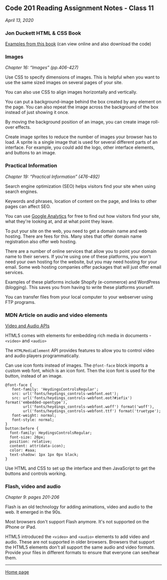 ## Code 201 Reading Assignment Notes - Class 11

_April 13, 2020_

### Jon Duckett HTML & CSS Book

[Examples from this book](www.htmlandcssbook.com/) (can view online and also download the code)


### Images
_Chapter 16: “Images” (pp.406-427)_

Use CSS to specify dimensions of images. This is helpful when you want to use the same sized images on several pages of your site.

You can also use CSS to align images horizontally and vertically.

You can put a background-image behind the box created by any element on the page. You can also repeat the image across the background of the box instead of just showing it once.

By moving the background position of an image, you can create image roll-over effects.

Create image sprites to reduce the number of images your browser has to load. A sprite is a single image that is used for several different parts of an interface. For example, you could add the logo, other interface elements, and buttons to an image.

### Practical Information
_Chapter 19: “Practical Information” (476-492)_

Search engine optimization (SEO) helps visitors find your site when using search engines.

Keywords and phrases, location of content on the page, and links to other pages can affect SEO.

You can use [Google Analytics](www.google.com/analytics) for free to find out how visitors find your site, what they're looking at, and at what point they leave.

To put your site on the web, you need to get a domain name and web hosting. There are fees for this. Many sites that offer domain name registration also offer web hosting.

There are a number of online services that allow you to point your domain name to their servers. If you're using one of these platforms, you won't need your own hosting for the website, but you may need hosting for your email. Some web hosting companies offer packages that will just offer email services.

Examples of these platforms include Shopify (e-commerce) and WordPress (blogging). This saves you from having to write these platforms yourself.

You can transfer files from your local computer to your webserver using FTP programs.

### MDN Article on audio and video elements
[Video and Audio APIs](https://developer.mozilla.org/en-US/docs/Learn/JavaScript/Client-side_web_APIs/Video_and_audio_APIs)

HTML5 comes with elements for embedding rich media in documents - `<video>` and `<audio>`

The `HTMLMediaElement` API provides features to allow you to control video and audio players programmatically.

Can use icon fonts instead of images. The `@font-face` block imports a custom web font, which is an icon font. Then the icon font is used for the button, instead of an image.
```
@font-face {
   font-family: 'HeydingsControlsRegular';
   src: url('fonts/heydings_controls-webfont.eot');
   src: url('fonts/heydings_controls-webfont.eot?#iefix') format('embedded-opentype'),
        url('fonts/heydings_controls-webfont.woff') format('woff'),
        url('fonts/heydings_controls-webfont.ttf') format('truetype');
   font-weight: normal;
   font-style: normal;
}
button:before {
  font-family: HeydingsControlsRegular;
  font-size: 20px;
  position: relative;
  content: attr(data-icon);
  color: #aaa;
  text-shadow: 1px 1px 0px black;
}
```
Use HTML and CSS to set up the interface and then JavaScript to get the buttons and controls working.

### Flash, video and audio
_Chapter 9: pages 201-206_

Flash is an old technology for adding animations, video and audio to the web. It emerged in the 90s.

Most browsers don't support Flash anymore. It's not supported on the iPhone or iPad.

HTML5 introduced the `<video>` and `<audio>` elements to add video and audio. These are not supported in older browsers. Browsers that support the HTML5 elements don't all support the same audio and video formats. Provide your files in different formats to ensure that everyone can see/hear them.


---
[Home page](https://marlene-rinker.github.io/reading-notes/)